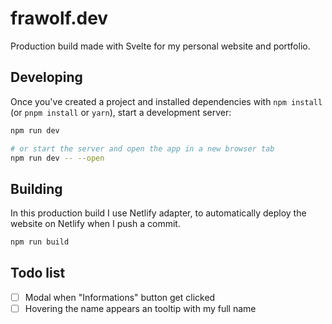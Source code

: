# frawolf.dev

Production build made with Svelte for my personal website and portfolio.

## Developing

Once you've created a project and installed dependencies with `npm install` (or `pnpm install` or `yarn`), start a development server:

```bash
npm run dev

# or start the server and open the app in a new browser tab
npm run dev -- --open
```

## Building

In this production build I use Netlify adapter, to automatically deploy the website on Netlify when I push a commit.

```bash
npm run build
```

## Todo list

- [ ] Modal when "Informations" button get clicked
- [ ] Hovering the name appears an tooltip with my full name
